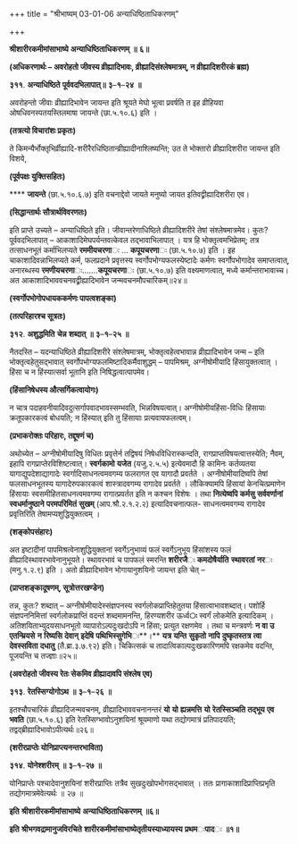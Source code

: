 +++
title = "श्रीभाष्यम् 03-01-06 अन्याधिष्ठिताधिकरणम्"

+++
<div claऽऽ="elementor-widget-container">

**श्रीशारीरकमीमांसाभाष्ये** **अन्याधिष्ठिताधिकरणम्** **॥** **६॥**

**(अधिकरणार्थः – अवरोहतो जीवस्य व्रीह्यादिभावः, व्रीह्यादिसंश्लेषमात्रम्, न व्रीह्यादिशरीरकं ब्रह्म)**

**३११**. **अन्याधिष्ठिते** **पूर्ववदभिलापात्॥** **३**–**१**–**२४** **॥**

अवरोहन्तो जीवाः व्रीह्यादिभावेन जायन्त इति श्रूयते मेघो भूत्वा प्रवर्षति त इह व्रीहियवा ओषधिवनस्पतयस्तिलमाषा जायन्ते (छा.५.१०.६) इति ।

**(तत्रत्यो विचारांशः प्रकृतः)**

ते किमन्यैर्भोक्तृभिर्व्रीह्यादि-शरीरैरधिष्ठितान्व्रीह्यादीनाश्लिष्यन्ति; उत ते भोक्तारो व्रीह्यादिशरीरा जायन्त इति विशये,

**(पूर्वपक्षः युक्तिसहितः)**

**** **जायन्ते** (छा.५.१०.६.७) इति वचनाद्देवो जायते मनुष्यो जायत इतिवद्व्रीह्यादिशरीरा एव।

**(सिद्धान्तार्थः सौत्रार्थविवरणतः)**

इति प्राप्ते उच्यते – अन्याधिष्ठिते इति। जीवान्तरेणाधिष्ठिते व्रीह्यादिशरीरे तेषां संश्लेषमात्रमेव। कुतः? पूर्ववदभिलापात् – आकाशादिमेघपर्यन्तवत्केवल तद्भावाभिलापात् । यत्र हि भोक्तृत्वमभिप्रेतम्; तत्र तत्साधनभूतं कर्माभिलप्यते **रममीयचरणा**ः … **कपूयचरणा**ः (छा.५.१०.७) इति । इह चाकाशादिवन्नाभिलप्यते कर्म, फलप्रदाने प्रवृत्तस्य स्वर्गोपभोग्यफलस्येष्टादेः कर्मणः स्वर्गोपभोगादेव समाप्तत्वात्, अनारब्धस्य **रमणीयचरणा**ः…….**कपूयचरणा**ः (छा.५.१०.७) इति वक्ष्यमाणत्वात्, मध्ये कर्मान्तराभावाच्च। अत आकाशादिभाववचनवद्व्रीह्यादिभावेन जन्मवचनमौपचारिकम्॥२४॥

**(स्वर्गोपभोगोपधायककर्मणः पापत्वशङ्का)**

**(तत्परिहारश्च सूत्रतः)**

**३१२**. **अशुद्धमिति** **चेन्न** **शब्दात्** **॥** **३**–**१**–**२५** **॥**

नैतदस्ति – यदन्याधिष्ठिते व्रीह्यादिशरीरे संश्लेषमात्रम्, भोक्तृत्वहेत्वभावान्न व्रीह्यादिभावेन जन्म – इति भोक्तृत्वहेतुसद्भावात् स्वर्गोपभोग्यफलमिष्टादिकर्मैवाशुद्धम् – पापमिश्रम्, अग्नीषोमीयादि हिंसायुक्तत्वात् । हिंसा च न हिंस्यात्सर्वा भूतानि इति निषिद्धत्वात्पापमेव।

**(हिंसानिषेधस्य औत्सर्गिकत्वायोगः)**

न चात्र पदाहवनीयादिवदुत्सर्गापवादभावस्सम्भवति, भिन्नविषयत्वात्। अग्नीषोमीयहिंसा-विधिः हिंसायाः क्रतूपकारकत्वं बोधयति; न हिंस्यात् इति तु हिंसायाः प्रत्यवायफलत्वम्।

**(प्रभाकरोक्तः परिहारः, तद्दूषणं च)**

अथोच्येत – अग्नीषोमीयादिषु विधितः प्रवृत्तेर्न तद्विषयं निषेधविधिरास्कन्दति, रागप्राप्तविषयत्वात्तस्येति; नैवम्, इहापि रागप्राप्तेरविशिष्टत्वात्। **स्वर्गकामो** **यजेत** (यजु.२.५.५) इत्येवमादौ हि कामिनः कर्तव्यतया यागाद्युपदेशाद्यागादेः स्वर्गादिसाधनत्वमवगम्य फलरागत एव यागादौ प्रवर्तते । अग्नीषोमीयादिष्वपि तेषां फलसाधनभूतस्य यागादेरुपकारकत्वं शास्त्रादवगम्य रागादेव प्रवर्तते । लौकिक्यामपि हिंसायां केनचित्प्रमाणेन हिंसायाः स्वसमीहितसाधनत्वमवगम्य रागात्प्रवर्तत इति न कश्चन विशेषः । तथा **नित्येष्वपि** **कर्मसु** **सर्ववर्णानां** **स्वधर्मानुष्ठाने** **परमपरिमितं** **सुखम्** (आप.श्रौ.२.१.२.२) इत्यादिवचनात्फल- साधनत्वमवगम्य रागादेव प्रवृत्तिरिति तेषामप्यशुद्धियुक्तत्वम् ।

**(शङ्कोपसंहारः)**

अत इष्टादीनां पापमिश्रत्वेनाशुद्धियुक्तानां स्वर्गेऽनुभाव्यं फलं स्वर्गेऽनुभूय हिंसांशस्य फलं व्रीह्यादिस्थावरभावेनानुभूयते। स्थावरभावं च पापफलं स्मरन्ति **शरीरजै**ः **कमदोषैर्याति** **स्थावरतां** **नर**ः (मनु.१.२.९) इति । अतो व्रीह्यादिभावेन भोगायानुशयिनो जायन्त इति चेत् –

**(प्राप्तशङ्कादूषणम्, सूत्रोत्तरखण्डेन)**

तन्न, कुतः? शब्दात् – अग्नीषोमीयादेस्संज्ञपनस्य स्वर्गलोकप्राप्तिहेतुतया हिंसात्वाभावशब्दात्। पशोर्हि संज्ञपननिमित्तां स्वर्गलोकप्राप्तिं वदन्तं शब्दमामनन्ति, हिरण्यशरीर ऊर्ध्व**ः** स्वर्गं लोकमेति इत्यादिकम् ।
अतिशयिताभ्युदयसाधनभूतो व्यापारोऽल्पदुःखदोऽपि न हिंसा; प्रत्युत रक्षणमेव । तथा च मन्त्रवर्णः **न** **वा** **उ** **एतन्म्रियसे** **न** **रिष्यसि** **देवान्** **इदेषि** **पथिभिस्सुगेभि**ः**।** **यत्र** **यन्ति** **सुकृतो** **नापि** **दुष्कृतस्तत्र** **त्वा** **देवस्सविता** **दधातु** (तै.ब्रा.३.७.९२) इति। चिकित्सकं च तादात्विकाल्पदुःखकारिणमपि रक्षकमेव वदन्ति, पूजयन्ति च तज्ज्ञाः॥२५॥

**(अवरोहतो जीवस्य रेतः सेकमिव व्रीह्यादावपि संश्लेष एव)**

**३१३**. **रेतस्सिग्योगोऽथ** **॥** **३**–**१**–**२६** **॥**

इतश्चौपचारिकं व्रीह्यादिजन्मवचनम्, व्रीह्यादिभाववचनानन्तरं **यो** **यो** **ह्यन्नमत्ति** **यो** **रेतस्सिञ्चति** **तद्भूय** **एव** **भवति** (छा.५.१०.६) इति रेतस्सिग्भावोऽनुशयिनां श्रूयमाणो यथा तद्योगमात्रं प्रतिपादयति; तद्वद्ब्रीह्यादिभावोऽपीत्यर्थः॥२६॥

**(शरीरप्राप्तेः योनिप्राप्त्यनन्तरभाविता)**

**३१४**. **योनेश्शरीरम्** **॥** **३**–**१**–**२७** **॥**

योनिप्राप्तेः पश्चादेवानुशयिनां शरीरप्राप्तिः तत्रैव सुखदुःखोपभोगसद्भावात् । ततः प्रागाकाशादिप्राप्तिप्रभृति तद्योगमात्रमेवेत्यर्थः ॥ २७ ॥

**इति** **श्रीशारीरकमीमांसाभाष्ये** **अन्याधिष्ठिताधिकरणम्** **॥६॥**

**इति** **श्रीभगवद्रामानुजविरचिते** **शारीरकमीमांसाभाष्येतृतीयस्याध्यायस्य** **प्रथम**ः**पाद**ः **॥१॥**

</div>
